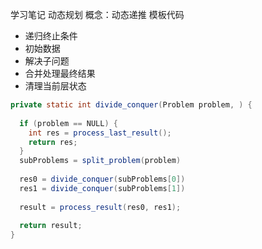 学习笔记
动态规划
概念：动态递推
模板代码
- 递归终止条件
- 初始数据
- 解决子问题
- 合并处理最终结果
- 清理当前层状态

```java
private static int divide_conquer(Problem problem, ) {
  
  if (problem == NULL) {
    int res = process_last_result();
    return res;     
  }
  subProblems = split_problem(problem)
  
  res0 = divide_conquer(subProblems[0])
  res1 = divide_conquer(subProblems[1])
  
  result = process_result(res0, res1);
  
  return result;
}
```
